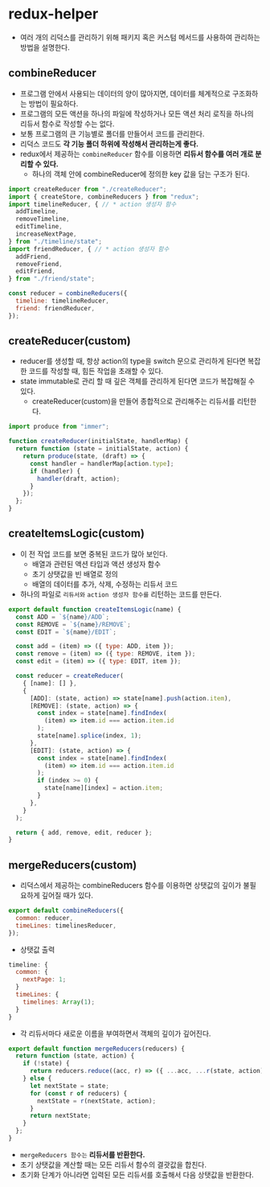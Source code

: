 # redux-helper

- 여러 개의 리덕스를 관리하기 위해 패키지 혹은 커스텀 메서드를 사용하여 관리하는 방법을 설명한다.

## combineReducer

- 프로그램 안에서 사용되는 데이터의 양이 많아지면, 데이터를 체계적으로 구조화하는 방법이 필요하다.
- 프로그램의 모든 액션을 하나의 파일에 작성하거나 모든 액션 처리 로직을 하나의 리듀서 함수로 작성할 수는 없다.
- 보통 프로그램의 큰 기능별로 폴더를 만들어서 코드를 관리한다.
- 리덕스 코드도 **각 기능 폴더 하위에 작성해서 관리하는게 좋다.**
- redux에서 제공하는 `combineReducer` 함수를 이용하면 **리듀서 함수를 여러 개로 분리할 수 있다.**
  - 하나의 객체 안에 combineReducer에 정의한 key 값을 담는 구조가 된다.

```js
import createReducer from "./createReducer";
import { createStore, combineReducers } from "redux";
import timelineReducer, { // * action 생성자 함수
  addTimeline,
  removeTimeline,
  editTimeline,
  increaseNextPage,
} from "./timeline/state";
import friendReducer, { // * action 생성자 함수
  addFriend,
  removeFriend,
  editFriend,
} from "./friend/state";

const reducer = combineReducers({
  timeline: timelineReducer,
  friend: friendReducer,
});
```

## createReducer(custom)

- reducer를 생성할 때, 항상 action의 type을 switch 문으로 관리하게 된다면 복잡한 코드를 작성할 때, 힘든 작업을 초래할 수 있다.
- state immutable로 관리 할 때 깊은 객체를 관리하게 된다면 코드가 복잡해질 수 있다.
  - createReducer(custom)을 만들어 종합적으로 관리해주는 리듀서를 리턴한다.

```js
import produce from "immer";

function createReducer(initialState, handlerMap) {
  return function (state = initialState, action) {
    return produce(state, (draft) => {
      const handler = handlerMap[action.type];
      if (handler) {
        handler(draft, action);
      }
    });
  };
}
```

## createItemsLogic(custom)

- 이 전 작업 코드를 보면 중복된 코드가 많아 보인다.
  - 배열과 관련된 액션 타입과 액션 생성자 함수
  - 초기 상탯값을 빈 배열로 정의
  - 배열의 데이터를 추가, 삭제, 수정하는 리듀서 코드
- 하나의 파일로 `리듀서와` `action 생성자 함수를` 리턴하는 코드를 만든다.

```js
export default function createItemsLogic(name) {
  const ADD = `${name}/ADD`;
  const REMOVE = `${name}/REMOVE`;
  const EDIT = `${name}/EDIT`;

  const add = (item) => ({ type: ADD, item });
  const remove = (item) => ({ type: REMOVE, item });
  const edit = (item) => ({ type: EDIT, item });

  const reducer = createReducer(
    { [name]: [] },
    {
      [ADD]: (state, action) => state[name].push(action.item),
      [REMOVE]: (state, action) => {
        const index = state[name].findIndex(
          (item) => item.id === action.item.id
        );
        state[name].splice(index, 1);
      },
      [EDIT]: (state, action) => {
        const index = state[name].findIndex(
          (item) => item.id === action.item.id
        );
        if (index >= 0) {
          state[name][index] = action.item;
        }
      },
    }
  );

  return { add, remove, edit, reducer };
}
```

## mergeReducers(custom)

- 리덕스에서 제공하는 combineReducers 함수를 이용하면 상탯값의 깊이가 불필요하게 깊어질 때가 있다.

```js
export default combineReducers({
  common: reducer,
  timeLines: timelinesReducer,
});
```

- 상탯값 출력

```js
timeline: {
  common: {
    nextPage: 1;
  }
  timeLines: {
    timelines: Array(1);
  }
}
```

- 각 리듀서마다 새로운 이름을 부여하면서 객체의 깊이가 깊어진다.

```js
export default function mergeReducers(reducers) {
  return function (state, action) {
    if (!state) {
      return reducers.reduce((acc, r) => ({ ...acc, ...r(state, action) }), {});
    } else {
      let nextState = state;
      for (const r of reducers) {
        nextState = r(nextState, action);
      }
      return nextState;
    }
  };
}
```

- `mergeReducers 함수는` **리듀서를 반환한다.**
- 초기 상탯값을 계산할 때는 모든 리듀서 함수의 결괏값을 합친다.
- 초기화 단계가 아니라면 입력된 모든 리듀서를 호출해서 다음 상탯값을 반환한다.
